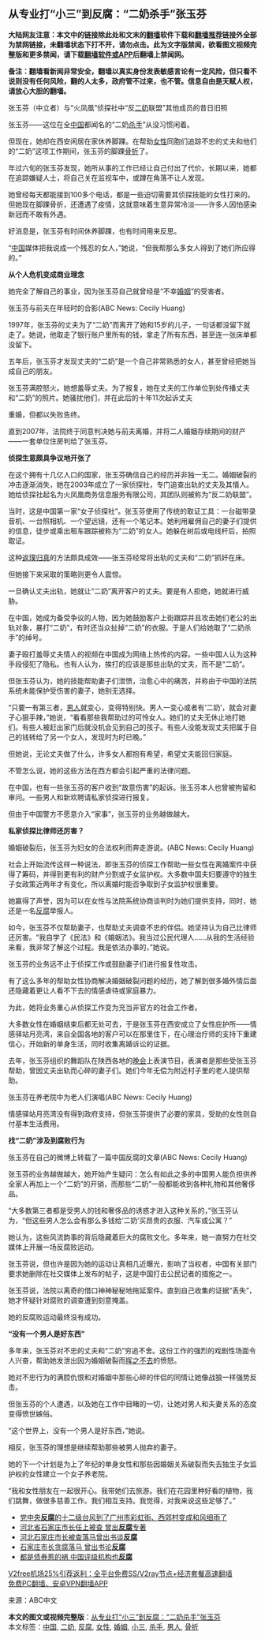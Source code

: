 <h2>从专业打“小三”到反腐：“二奶杀手”张玉芬</h2> <p class="notice"><b>大陆网友注意：本文中的链接除此处和文末的<a href="https://github.com/bannedbook/fanqiang" >翻墙</a>软件下载和<a href="https://github.com/killgcd/justmysocks/blob/master/README.md">翻墙推荐</a>链接外全部为禁网链接，未翻墙状态下打不开，请勿点击。此为文字版禁闻，欲看图文视频完整版和更多禁闻，请下载<a href="https://github.com/bannedbook/fanqiang">翻墙软件或APP</a>后翻墙上禁闻网。</p><p>备注：翻墙看新闻非常安全，翻墙以真实身份发表敏感言论有一定风险，但只看不说则没有任何风险，翻的人太多，政府管不过来，也不管。信息自由是天赋人权，请放心大胆的翻墙。</b></p>  <div class="entry"> <p id="conimg">张玉芬（中立者）与“火凤凰”侦探社中“反<a href="https://www.bannedbook.org/bnews/tag/%e4%ba%8c%e5%a5%b6/" class="st_tag internal_tag" rel="tag" title="标签 二奶 下的日志">二奶</a>联盟”其他成员的昔日旧照</p> <p>张玉芬——这位在全<span class='wp_keywordlink_affiliate'><a href="https://www.bannedbook.org/" title="中国" target="_blank">中国</a></span>都闻名的“二奶<a href="https://www.bannedbook.org/bnews/tag/%E6%9D%80%E6%89%8B/" class="st_tag internal_tag" rel="tag" title="标签 杀手 下的日志">杀手</a>”从没习惯闲着。</p> <p>但现在，她却在西安闲居在家休养脚踝。在帮助<a href="https://www.bannedbook.org/bnews/tag/%e5%a5%b3%e6%80%a7/" class="st_tag internal_tag" rel="tag" title="标签 女性 下的日志">女性</a>同胞们追踪不忠的丈夫和他们的“二奶”这项工作期间，张玉芬的脚踝<a href="https://www.bannedbook.org/bnews/tag/%E9%AA%A8%E6%8A%98/" class="st_tag internal_tag" rel="tag" title="标签 骨折 下的日志">骨折</a>了。</p> <p>年过六旬的张玉芬发现，她所从事的工作已经让自己付出了代价。长期以来，她都在追踪嫌疑人士，将自己关在监视车中，或蹲在角落不让人发现。</p> <p>她曾经每天都能接到100多个电话，都是一些迫切需要其侦探技能的女性打来的。但她现在脚踝骨折，还遭遇了疫情，这就意味着生意异常冷淡——许多人因怕感染新冠而不敢有外遇。</p> <p>好消息是，张玉芬有时间休养脚踝，也有时间用来反思。</p> <p>“<a href="https://www.bannedbook.org/bnews/tag/%E4%B8%AD%E5%9B%BD/" class="st_tag internal_tag" rel="tag" title="标签 中国 下的日志">中国</a>媒体把我说成一个残忍的女人，”她说，“但我帮那么多女人得到了她们所应得的。”</p> <p><strong>从个人危机变成商业理念</strong></p> <p>她完全了解自己的事业，因为张玉芬自己就曾经是“不幸<a href="https://www.bannedbook.org/bnews/tag/%e5%a9%9a%e5%a7%bb/" class="st_tag internal_tag" rel="tag" title="标签 婚姻 下的日志">婚姻</a>”的受害者。</p> <p>张玉芬与前夫在年轻时的合影(ABC News: Cecily Huang)</p> <p>1997年，张玉芬的丈夫为了“二奶”而离开了她和15岁的儿子，一句话都没留下就走了。她说，他取走了银行账户里所有的钱，拿走了所有东西，甚至连一张床单都没留下。</p> <p>五年后，张玉芬才发现丈夫的“二奶”是一个自己非常熟悉的女人，甚至曾经把她当成自己的朋友。</p> <p>张玉芬满腔怒火。她想羞辱丈夫。为了报复，她在丈夫的工作单位到处传播丈夫和“二奶”的照片。她骚扰他们，并在此后的十年11次起诉丈夫</p> <p>重婚，但都以失败告终。</p>  <p>直到2007年，法院终于同意判决她与前夫离婚，并将二人婚姻存续期间的财产——一套单位住房判给了张玉芬。</p> <p><strong>侦探生意颇具争议地开张了</strong></p> <p>在这个拥有十几亿人口的国家，张玉芬确信自己的经历并非独一无二。婚姻破裂的冲击逐渐消失，她在2003年成立了一家侦探社，专门追查出轨的丈夫及其情人。她给侦探社起名为火凤凰商务信息服务有限公司，其团队则被称为&#8221;反二奶联盟&#8221;。</p> <p>当时，这是中国第一家“女子侦探社”。张玉芬使用了传统的取证工具：一台磁带录音机、一台照相机、一个望远镜，还有一个笔记本。她利用雇佣自己的妻子们提供的信息，徒步或乘出租车跟踪被称为“二奶”的女人。她躲在树后或电线杆后，拍照取证。</p> <p>这种<span class='wp_keywordlink'><a href="https://www.bannedbook.org/forum3/topic2320.html" title="《返璞归真-神奇的前世回溯疗法》" target="_blank">返璞归真</a></span>的方法颇具成效——张玉芬经常将出轨的丈夫和“二奶”抓奸在床。</p> <p>但她接下来采取的策略则更令人震惊。</p> <p>一旦确认丈夫出轨，她就让“二奶”离开客户的丈夫。要是有人拒绝，她就进行威胁。</p> <p>在中国，她成为备受争议的人物，因为她鼓励客户上街跟踪并且攻击她们老公的出轨对象，暴打“二奶”，有时还当众扯掉“二奶”的衣服。于是人们给她取了“二奶杀手”的绰号。</p> <p>妻子殴打羞辱丈夫情人的视频在中国成为网络上热传的内容。一些中国人认为这种手段侵犯了隐私。也有人认为，挨打的应该是那些出轨的丈夫，而不是“二奶”。</p> <p>但张玉芬认为，她的技能帮助妻子们泄愤，治愈心中的痛苦，并称由于中国的法院系统未能保护受伤害的妻子，她别无选择。</p> <p>“只要一有第三者，<a href="https://www.bannedbook.org/bnews/tag/%e7%94%b7%e4%ba%ba/" class="st_tag internal_tag" rel="tag" title="标签 男人 下的日志">男人</a>就变心，变得特别快。男人一变心或者有‘二奶’，就会对妻子心狠手辣，”她说，“看看那些我帮助过的可怜女人。她们的丈夫无休止地打她们。有些人被赶出家门后就没机会见到自己的孩子。有些人没能发现丈夫把属于自己的钱转给了另一个女人，发现时为时已晚。”</p> <p>但她说，无论丈夫做了什么，许多女人都抱有希望，希望丈夫能回归家庭。</p> <p>不管怎么说，她的这些方法在西方都会引起严重的法律问题。</p> <p>在中国，也有一些张玉芬的客户收到“故意伤害”的起诉。张玉芬本人也曾被拘留和审问。一些男人和新欢聘请私家侦探进行报复。</p>  <p>但由于中国警方不愿意介入“家事”，张玉芬的业务越做越大。</p> <p><strong>私家侦探比律师还厉害？</strong></p> <p>婚姻破裂后，张玉芬为妇女的合法权利而奔走游说。(ABC News: Cecily Huang)</p> <p>社会上开始流传这样一种说法，即张玉芬的侦探工作帮助一些女性在离婚案件中获得了筹码，并得到更有利的财产分割或子女监护权。大多数中国夫妇要遵守的独生子女政策近两年才有变化，所以离婚时能否争取到子女监护权很重要。</p> <p>她赢得了声誉，因为可以在女性与法院系统协商谈判时为她们提供支持，同时，她还是一名<a href="https://www.bannedbook.org/bnews/tag/%e5%8f%8d%e8%85%90/" class="st_tag internal_tag" rel="tag" title="标签 反腐 下的日志">反腐</a>举报人。</p> <p>如今，张玉芬不仅帮助妻子，也帮助丈夫调查不忠的伴侣。她坚持认为自己比律师还厉害。“我自学了《民法》和《婚姻法》。我当过公民代理人&#8230;&#8230;从我的生活经验来看，我非常了解这个过程。我是依法办事的，”她说。</p> <p>张玉芬的业务远不止于侦探工作或鼓励妻子们进行报复性攻击。</p> <p>有了这么多年的帮助女性协商解决婚姻破裂问题的经历，她了解到很多婚外情后面还隐藏着更让人看不下去的情感虐待或家庭暴力。</p> <p>为此，她将业务重心从侦探工作变为充当非官方的社会工作者。</p> <p>大多数女性在婚姻结束后都无处可去，于是张玉芬在西安成立了女性庇护所——情感驿站月亮湾，来自全国各地的客户可以在那里住下，在心理治疗师的支持下重建信心，开始新的单身生活，同时收集离婚诉讼的证据。</p> <p>去年，张玉芬组织的舞蹈队在陕西各地的<span class='wp_keywordlink_affiliate'><a href="https://zh-cn.shenyunperformingarts.org/" title="晚会" target="_blank">晚会</a></span>上表演节目，表演者是那些受张玉芬帮助，曾因丈夫出轨而心碎的妻子们。她们今年无偿为附近村子里的老人提供帮助。</p> <p>张玉芬在养老院中为老人们演唱(ABC News: Cecily Huang)</p> <p>情感驿站月亮湾没有得到政府支持，但张玉芬提供了必要的家具，受助的女性则自付基本生活费用。</p> <p><strong>找“二奶”涉及到腐败行为</strong></p>  <p>张玉芬在自己的微博上转载了一篇中国反腐的文章(ABC News: Cecily Huang)</p> <p>张玉芬的业务越做越大，她开始产生疑问：怎么有如此之多的中国男人能负担供养全家人再加上一个“二奶”的开销，而那些“二奶”一般都能收到各种礼物和其他奢侈品。</p> <p>“大多数第三者都是受男人的钱和奢侈品的诱惑才进入这种关系的，”张玉芬认为，“但这些男人怎么会有那么多钱给‘二奶’买昂贵的衣服、汽车或公寓？”</p> <p>她认为，这些风流韵事的背后隐藏着巨大的腐败文化。多年来，她一直努力在社交媒体上开展一场反腐败运动。</p> <p>张玉芬说，但也许是因为她的运动让真相几近曝光，影响了当权者，中国有关部门要求她删除在社交媒体上发布的帖子，这是中国打击公民记者的措施之一。</p> <p>张玉芬说，法院以离奇的借口神神秘秘地拖延案件。直到自己收集的证据“丢失”，她才怀疑针对腐败的调查遭到刻意掩盖。</p> <p>她的反腐败运动最终没有成功。</p> <p><strong>“没有一个男人是好东西”</strong></p> <p>多年来，张玉芬对不忠的丈夫和“二奶”穷追不舍。这份工作的强烈的戏剧性场面令人兴奋，帮助她发泄出因为婚姻破裂而<span class='wp_keywordlink'><a href="https://www.bannedbook.org/forum2/topic1699.html" title="正见网《章冬：挥之不去》" target="_blank">挥之不去</a></span>的愤怒。</p> <p>她对不忠行为的满腔仇恨和对婚姻中那些心碎的伴侣的同情让她像战狼一样强势反击。</p> <p>但张玉芬的个人遭遇，以及她在工作中目睹的一切，让她对男人和夫妻关系的态度变得愤世嫉俗。</p> <p>“这个世界上，没有一个男人是好东西，”她说。</p> <p>相反，张玉芬的理想是继续帮助那些被男人抛弃的妻子。</p> <p>她的下一个计划是为上了年纪的单身女性和那些因婚姻关系破裂而失去独生子女监护权的女性建立一个女子养老院。</p>  <p>“我和女性朋友在一起很开心。我带她们去旅游。我们在花园里种好看的植物，我们跳舞，做很多慈善工作。我们相互支持。我觉得，对我来说这些足够了。”</p> <ul class='op-related-articles' title='相关阅读'> <li><a href='https://www.bannedbook.org/bnews/baitai/20210101/1459013.html' target='_blank'>党中央<b>反腐</b>的十二级台风到了广州市彩虹街、西郊村变成和风细雨了</a></li> <li><a href='https://www.bannedbook.org/bnews/cnnews/20201222/1452522.html' target='_blank'>河北省石家庄市长任上被查 曾出<b>反腐</b>专著</a></li> <li><a href='https://www.bannedbook.org/bnews/baitai/20201221/1452293.html' target='_blank'>河北石家庄市长被查落马曾出书谈<b>反腐</b></a></li> <li><a href='https://www.bannedbook.org/bnews/headline/20201221/1452250.html' target='_blank'>石家庄市长贪腐落马 曾出书论<b>反腐</b></a></li> <li><a href='https://www.bannedbook.org/bnews/ssgc/20201216/1448887.html' target='_blank'>都是债券惹的祸 中国评级机构也<b>反腐</b></a></li> </ul> <p class="texttj"> <a href="https://www.bannedbook.org/forum23/topic22702.html" target="_blank">V2free机场25%引荐返利：全平台免费SS/V2ray节点+经济套餐高速翻墙</a><br/> <a href="https://github.com/bannedbook/fanqiang/wiki/%E7%A6%81%E9%97%BB%E7%BD%91%E5%AE%89%E5%8D%93%E7%BF%BB%E5%A2%99%E6%96%B0%E9%97%BBAPP" target="_blank">免费PC翻墙、安卓VPN翻墙APP</a></p><p> 来源：ABC中文 </p><a name='sharetosocial'></a>       <div><b>本文的图文或视频完整版</b>：<a href='https://www.bannedbook.org/bnews/cbnews/20210102/1459415.html'>从专业打“小三”到反腐：“二奶杀手”张玉芬</a></div>  </div><!--END ENTRY--> <div class="postfooter"> <div>本文标签：<a href="https://www.bannedbook.org/bnews/tag/%E4%B8%AD%E5%9B%BD/" rel="tag">中国</a>, <a href="https://www.bannedbook.org/bnews/tag/%e4%ba%8c%e5%a5%b6/" rel="tag">二奶</a>, <a href="https://www.bannedbook.org/bnews/tag/%e5%8f%8d%e8%85%90/" rel="tag">反腐</a>, <a href="https://www.bannedbook.org/bnews/tag/%e5%a5%b3%e6%80%a7/" rel="tag">女性</a>, <a href="https://www.bannedbook.org/bnews/tag/%e5%a9%9a%e5%a7%bb/" rel="tag">婚姻</a>, <a href="https://www.bannedbook.org/bnews/tag/%e5%b0%8f%e4%b8%89/" rel="tag">小三</a>, <a href="https://www.bannedbook.org/bnews/tag/%E6%9D%80%E6%89%8B/" rel="tag">杀手</a>, <a href="https://www.bannedbook.org/bnews/tag/%e7%94%b7%e4%ba%ba/" rel="tag">男人</a>, <a href="https://www.bannedbook.org/bnews/tag/%E9%AA%A8%E6%8A%98/" rel="tag">骨折</a></div>  </div><!--END POSTFOOTER--> 